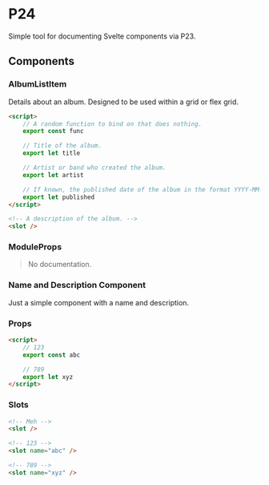 # P24

Simple tool for documenting Svelte components via P23.

## Components

### AlbumListItem

Details about an album. Designed to be used within a grid or flex grid.

```html
<script>
	// A random function to bind on that does nothing.
	export const func

	// Title of the album.
	export let title

	// Artist or band who created the album.
	export let artist

	// If known, the published date of the album in the format YYYY-MM-DD.
	export let published
</script>

<!-- A description of the album. -->
<slot />
```

### ModuleProps

> No documentation.

### Name and Description Component

Just a simple component with a name and description.

### Props

```html
<script>
	// 123
	export const abc

	// 789
	export let xyz
</script>
```

### Slots

```html
<!-- Meh -->
<slot />

<!-- 123 -->
<slot name="abc" />

<!-- 789 -->
<slot name="xyz" />
```
